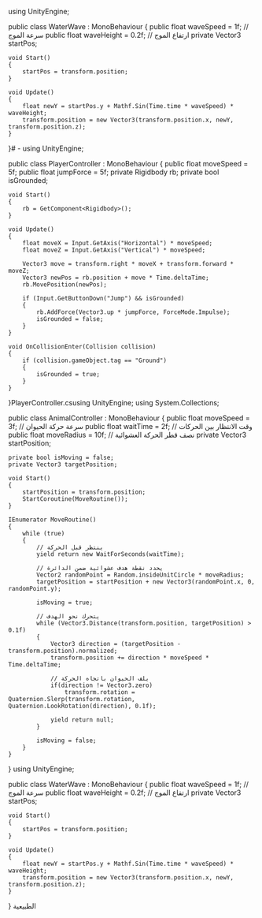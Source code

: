 using UnityEngine;

public class WaterWave : MonoBehaviour
{
    public float waveSpeed = 1f;   // سرعة الموج
    public float waveHeight = 0.2f; // ارتفاع الموج
    private Vector3 startPos;

    void Start()
    {
        startPos = transform.position;
    }

    void Update()
    {
        float newY = startPos.y + Mathf.Sin(Time.time * waveSpeed) * waveHeight;
        transform.position = new Vector3(transform.position.x, newY, transform.position.z);
    }
}# -
using UnityEngine;

public class PlayerController : MonoBehaviour
{
    public float moveSpeed = 5f;
    public float jumpForce = 5f;
    private Rigidbody rb;
    private bool isGrounded;

    void Start()
    {
        rb = GetComponent<Rigidbody>();
    }

    void Update()
    {
        float moveX = Input.GetAxis("Horizontal") * moveSpeed;
        float moveZ = Input.GetAxis("Vertical") * moveSpeed;

        Vector3 move = transform.right * moveX + transform.forward * moveZ;
        Vector3 newPos = rb.position + move * Time.deltaTime;
        rb.MovePosition(newPos);

        if (Input.GetButtonDown("Jump") && isGrounded)
        {
            rb.AddForce(Vector3.up * jumpForce, ForceMode.Impulse);
            isGrounded = false;
        }
    }

    void OnCollisionEnter(Collision collision)
    {
        if (collision.gameObject.tag == "Ground")
        {
            isGrounded = true;
        }
    }
}PlayerController.csusing UnityEngine;
using System.Collections;

public class AnimalController : MonoBehaviour
{
    public float moveSpeed = 3f;       // سرعة حركة الحيوان
    public float waitTime = 2f;        // وقت الانتظار بين الحركات
    public float moveRadius = 10f;     // نصف قطر الحركة العشوائية
    private Vector3 startPosition;

    private bool isMoving = false;
    private Vector3 targetPosition;

    void Start()
    {
        startPosition = transform.position;
        StartCoroutine(MoveRoutine());
    }

    IEnumerator MoveRoutine()
    {
        while (true)
        {
            // ينتظر قبل الحركة
            yield return new WaitForSeconds(waitTime);

            // يحدد نقطة هدف عشوائية ضمن الدائرة
            Vector2 randomPoint = Random.insideUnitCircle * moveRadius;
            targetPosition = startPosition + new Vector3(randomPoint.x, 0, randomPoint.y);

            isMoving = true;

            // يتحرك نحو الهدف
            while (Vector3.Distance(transform.position, targetPosition) > 0.1f)
            {
                Vector3 direction = (targetPosition - transform.position).normalized;
                transform.position += direction * moveSpeed * Time.deltaTime;

                // يلف الحيوان باتجاه الحركة
                if(direction != Vector3.zero)
                    transform.rotation = Quaternion.Slerp(transform.rotation, Quaternion.LookRotation(direction), 0.1f);

                yield return null;
            }

            isMoving = false;
        }
    }
}
using UnityEngine;

public class WaterWave : MonoBehaviour
{
    public float waveSpeed = 1f;   // سرعة الموج
    public float waveHeight = 0.2f; // ارتفاع الموج
    private Vector3 startPos;

    void Start()
    {
        startPos = transform.position;
    }

    void Update()
    {
        float newY = startPos.y + Mathf.Sin(Time.time * waveSpeed) * waveHeight;
        transform.position = new Vector3(transform.position.x, newY, transform.position.z);
    }
}
الطبيعية 
